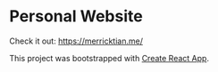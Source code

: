 # Personal Website

Check it out: https://merricktian.me/

This project was bootstrapped with [Create React App](https://github.com/facebook/create-react-app).